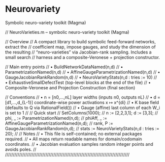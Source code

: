 # Neurovariety
Symbolic neuro-variety toolkit (Magma)


// NeuroVarieties.m – symbolic neuro-variety toolkit (Magma)

// Overview
//   A compact library to build symbolic feed-forward networks, extract the
//   coefficient map, impose gauges, and study the dimension of the resulting
//   “neuro-varieties” via Jacobian-rank sampling. Includes a small search
//   harness and a composite-Veronese + projection constructor.

// Main entry points
//   • BuildNetworkDataNamed(n,d)
//   • ParametrizationNamed(n,d)
//   • AffineGaugeParametrizationNamed(n,d)
//   • GaugeJacobianRankRandom(n,d)
//   • NeuroVarietyStats(n,d : tries := 10)
//   • ExhaustiveSmallDefectTest  (top-level blocks at the end of the file)
//   • Composite-Veronese and Projection Construction (final section)

// Conventions
//   • n = [n0,…,nL]      layer widths (inputs n0, outputs nL)
//   • d = [d1,…,d_{L-1}] coordinate-wise power activations x ↦ x^{di}
//   • K                  base field (defaults to Q via RationalField())
//   • Gauge (affine)     last column of each W_i is set to 1
//
// Quick start
//   SetColumns(1000);
//   n := [2,2,3,1];  d := [3,3];
//   phi, _ := ParametrizationNamed(n,d);
//   phiAff, _ := AffineGaugeParametrizationNamed(n,d);
//   rank, P := GaugeJacobianRankRandom(n,d);
//   stats := NeuroVarietyStats(n,d : tries := 20);
//
// Notes
//   • This file is self-contained; no external packages required.
//   • All maps return readable names for domain/codomain coordinates.
//   • Jacobian evaluation samples random integer points and avoids poles.
//
////////////////////////////////////////////////////////////////////////////////
